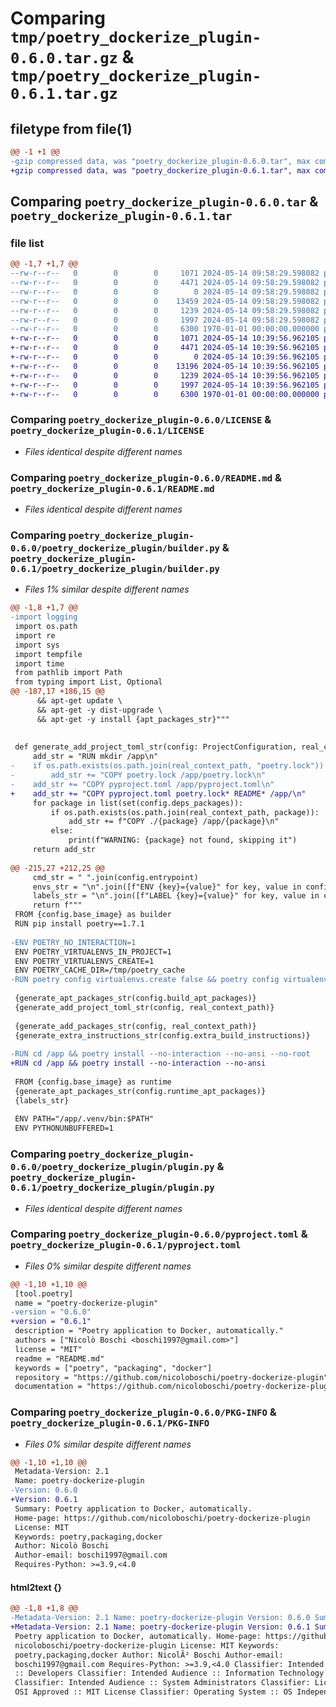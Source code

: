 # Comparing `tmp/poetry_dockerize_plugin-0.6.0.tar.gz` & `tmp/poetry_dockerize_plugin-0.6.1.tar.gz`

## filetype from file(1)

```diff
@@ -1 +1 @@
-gzip compressed data, was "poetry_dockerize_plugin-0.6.0.tar", max compression
+gzip compressed data, was "poetry_dockerize_plugin-0.6.1.tar", max compression
```

## Comparing `poetry_dockerize_plugin-0.6.0.tar` & `poetry_dockerize_plugin-0.6.1.tar`

### file list

```diff
@@ -1,7 +1,7 @@
--rw-r--r--   0        0        0     1071 2024-05-14 09:58:29.598082 poetry_dockerize_plugin-0.6.0/LICENSE
--rw-r--r--   0        0        0     4471 2024-05-14 09:58:29.598082 poetry_dockerize_plugin-0.6.0/README.md
--rw-r--r--   0        0        0        0 2024-05-14 09:58:29.598082 poetry_dockerize_plugin-0.6.0/poetry_dockerize_plugin/__init__.py
--rw-r--r--   0        0        0    13459 2024-05-14 09:58:29.598082 poetry_dockerize_plugin-0.6.0/poetry_dockerize_plugin/builder.py
--rw-r--r--   0        0        0     1239 2024-05-14 09:58:29.598082 poetry_dockerize_plugin-0.6.0/poetry_dockerize_plugin/plugin.py
--rw-r--r--   0        0        0     1997 2024-05-14 09:58:29.598082 poetry_dockerize_plugin-0.6.0/pyproject.toml
--rw-r--r--   0        0        0     6300 1970-01-01 00:00:00.000000 poetry_dockerize_plugin-0.6.0/PKG-INFO
+-rw-r--r--   0        0        0     1071 2024-05-14 10:39:56.962105 poetry_dockerize_plugin-0.6.1/LICENSE
+-rw-r--r--   0        0        0     4471 2024-05-14 10:39:56.962105 poetry_dockerize_plugin-0.6.1/README.md
+-rw-r--r--   0        0        0        0 2024-05-14 10:39:56.962105 poetry_dockerize_plugin-0.6.1/poetry_dockerize_plugin/__init__.py
+-rw-r--r--   0        0        0    13196 2024-05-14 10:39:56.962105 poetry_dockerize_plugin-0.6.1/poetry_dockerize_plugin/builder.py
+-rw-r--r--   0        0        0     1239 2024-05-14 10:39:56.962105 poetry_dockerize_plugin-0.6.1/poetry_dockerize_plugin/plugin.py
+-rw-r--r--   0        0        0     1997 2024-05-14 10:39:56.962105 poetry_dockerize_plugin-0.6.1/pyproject.toml
+-rw-r--r--   0        0        0     6300 1970-01-01 00:00:00.000000 poetry_dockerize_plugin-0.6.1/PKG-INFO
```

### Comparing `poetry_dockerize_plugin-0.6.0/LICENSE` & `poetry_dockerize_plugin-0.6.1/LICENSE`

 * *Files identical despite different names*

### Comparing `poetry_dockerize_plugin-0.6.0/README.md` & `poetry_dockerize_plugin-0.6.1/README.md`

 * *Files identical despite different names*

### Comparing `poetry_dockerize_plugin-0.6.0/poetry_dockerize_plugin/builder.py` & `poetry_dockerize_plugin-0.6.1/poetry_dockerize_plugin/builder.py`

 * *Files 1% similar despite different names*

```diff
@@ -1,8 +1,7 @@
-import logging
 import os.path
 import re
 import sys
 import tempfile
 import time
 from pathlib import Path
 from typing import List, Optional
@@ -187,17 +186,15 @@
      && apt-get update \
      && apt-get -y dist-upgrade \
      && apt-get -y install {apt_packages_str}"""
 
 
 def generate_add_project_toml_str(config: ProjectConfiguration, real_context_path: str) -> str:
     add_str = "RUN mkdir /app\n"
-    if os.path.exists(os.path.join(real_context_path, "poetry.lock")):
-        add_str += "COPY poetry.lock /app/poetry.lock\n"
-    add_str += "COPY pyproject.toml /app/pyproject.toml\n"
+    add_str += "COPY pyproject.toml poetry.lock* README* /app/\n"
     for package in list(set(config.deps_packages)):
         if os.path.exists(os.path.join(real_context_path, package)):
             add_str += f"COPY ./{package} /app/{package}\n"
         else:
             print(f"WARNING: {package} not found, skipping it")
     return add_str
 
@@ -215,27 +212,25 @@
     cmd_str = " ".join(config.entrypoint)
     envs_str = "\n".join([f"ENV {key}={value}" for key, value in config.envs.items()])
     labels_str = "\n".join([f"LABEL {key}={value}" for key, value in config.labels.items()])
     return f"""
 FROM {config.base_image} as builder
 RUN pip install poetry==1.7.1
 
-ENV POETRY_NO_INTERACTION=1
 ENV POETRY_VIRTUALENVS_IN_PROJECT=1
 ENV POETRY_VIRTUALENVS_CREATE=1
 ENV POETRY_CACHE_DIR=/tmp/poetry_cache
-RUN poetry config virtualenvs.create false && poetry config virtualenvs.in-project false
 
 {generate_apt_packages_str(config.build_apt_packages)}
 {generate_add_project_toml_str(config, real_context_path)}
 
 {generate_add_packages_str(config, real_context_path)}
 {generate_extra_instructions_str(config.extra_build_instructions)}
 
-RUN cd /app && poetry install --no-interaction --no-ansi --no-root
+RUN cd /app && poetry install --no-interaction --no-ansi
 
 FROM {config.base_image} as runtime
 {generate_apt_packages_str(config.runtime_apt_packages)}
 {labels_str}
 
 ENV PATH="/app/.venv/bin:$PATH"
 ENV PYTHONUNBUFFERED=1
```

### Comparing `poetry_dockerize_plugin-0.6.0/poetry_dockerize_plugin/plugin.py` & `poetry_dockerize_plugin-0.6.1/poetry_dockerize_plugin/plugin.py`

 * *Files identical despite different names*

### Comparing `poetry_dockerize_plugin-0.6.0/pyproject.toml` & `poetry_dockerize_plugin-0.6.1/pyproject.toml`

 * *Files 0% similar despite different names*

```diff
@@ -1,10 +1,10 @@
 [tool.poetry]
 name = "poetry-dockerize-plugin"
-version = "0.6.0"
+version = "0.6.1"
 description = "Poetry application to Docker, automatically."
 authors = ["Nicolò Boschi <boschi1997@gmail.com>"]
 license = "MIT"
 readme = "README.md"
 keywords = ["poetry", "packaging", "docker"]
 repository = "https://github.com/nicoloboschi/poetry-dockerize-plugin"
 documentation = "https://github.com/nicoloboschi/poetry-dockerize-plugin"
```

### Comparing `poetry_dockerize_plugin-0.6.0/PKG-INFO` & `poetry_dockerize_plugin-0.6.1/PKG-INFO`

 * *Files 0% similar despite different names*

```diff
@@ -1,10 +1,10 @@
 Metadata-Version: 2.1
 Name: poetry-dockerize-plugin
-Version: 0.6.0
+Version: 0.6.1
 Summary: Poetry application to Docker, automatically.
 Home-page: https://github.com/nicoloboschi/poetry-dockerize-plugin
 License: MIT
 Keywords: poetry,packaging,docker
 Author: Nicolò Boschi
 Author-email: boschi1997@gmail.com
 Requires-Python: >=3.9,<4.0
```

#### html2text {}

```diff
@@ -1,8 +1,8 @@
-Metadata-Version: 2.1 Name: poetry-dockerize-plugin Version: 0.6.0 Summary:
+Metadata-Version: 2.1 Name: poetry-dockerize-plugin Version: 0.6.1 Summary:
 Poetry application to Docker, automatically. Home-page: https://github.com/
 nicoloboschi/poetry-dockerize-plugin License: MIT Keywords:
 poetry,packaging,docker Author: NicolÃ² Boschi Author-email:
 boschi1997@gmail.com Requires-Python: >=3.9,<4.0 Classifier: Intended Audience
 :: Developers Classifier: Intended Audience :: Information Technology
 Classifier: Intended Audience :: System Administrators Classifier: License ::
 OSI Approved :: MIT License Classifier: Operating System :: OS Independent
```


